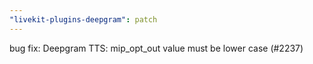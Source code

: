 ```yaml
---
"livekit-plugins-deepgram": patch
---
```


bug fix: Deepgram TTS: mip_opt_out value must be lower case (#2237)
